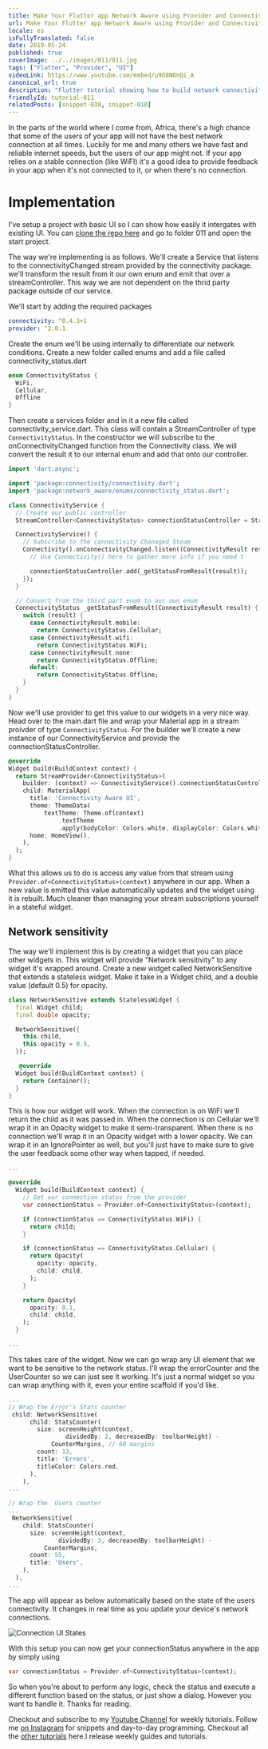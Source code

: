 ```yaml
---
title: Make Your Flutter app Network Aware using Provider and Connectivity Status
url: Make Your Flutter app Network Aware using Provider and Connectivity Status
locale: es
isFullyTranslated: false
date: 2019-05-24
published: true
coverImage: ../../images/011/011.jpg
tags: ["Flutter", "Provider", "UI"]
videoLink: https://www.youtube.com/embed/u9O8NOnQi_A
canonical_url: true
description: "Flutter tutorial showing how to build network connectivity into your app using Provider and Connectivity Status."
friendlyId: tutorial-011
relatedPosts: [snippet-038, snippet-010]
---
```


In the parts of the world where I come from, Africa, there's a high chance that some of the users of your app will not have the best network connection at all times. Luckily for me and many others we have fast and reliable internet speeds, but the users of our app might not. If your app relies on a stable connection (like WiFI) it's a good idea to provide feedback in your app when it's not connected to it, or when there's no connection.

# Implementation

I've setup a project with basic UI so I can show how easily it intergates with existing UI. You can [clone the repo here](https://github.com/FilledStacks/flutter-tutorials) and go to folder 011 and open the start project.

The way we're implementing is as follows. We'll create a Service that listens to the connectivityChanged stream provided by the connectivity package. we'll transform the result from it our own enum and emit that over a streamController. This way we are not dependent on the thrid party package outside of our service.

We'll start by adding the required packages

```yaml
connectivity: ^0.4.3+1
provider: ^2.0.1
```

Create the enum we'll be using internally to differentiate our network conditions. Create a new folder called enums and add a file called connectivity_status.dart

```dart
enum ConnectivityStatus {
  WiFi,
  Cellular,
  Offline
}
```

Then create a services folder and in it a new file called connectivity_service.dart. This class will contain a StreamController of type `ConnectivityStatus`. In the constructor we will subscribe to the onConnectivityChanged function from the Connectivity class. We will convert the result it to our internal enum and add that onto our controller.

```dart
import 'dart:async';

import 'package:connectivity/connectivity.dart';
import 'package:network_aware/enums/connectivity_status.dart';

class ConnectivityService {
  // Create our public controller
  StreamController<ConnectivityStatus> connectionStatusController = StreamController<ConnectivityStatus>();

  ConnectivityService() {
    // Subscribe to the connectivity Chanaged Steam
    Connectivity().onConnectivityChanged.listen((ConnectivityResult result) {
      // Use Connectivity() here to gather more info if you need t

      connectionStatusController.add(_getStatusFromResult(result));
    });
  }

  // Convert from the third part enum to our own enum
  ConnectivityStatus _getStatusFromResult(ConnectivityResult result) {
    switch (result) {
      case ConnectivityResult.mobile:
        return ConnectivityStatus.Cellular;
      case ConnectivityResult.wifi:
        return ConnectivityStatus.WiFi;
      case ConnectivityResult.none:
        return ConnectivityStatus.Offline;
      default:
        return ConnectivityStatus.Offline;
    }
  }
}
```

Now we'll use provider to get this value to our widgets in a very nice way. Head over to the main.dart file and wrap your Material app in a stream proivder of type `ConnectivityStatus`. For the builder we'll create a new instance of our ConnectivityService and provide the connectionStatusController.

```dart
@override
Widget build(BuildContext context) {
  return StreamProvider<ConnectivityStatus>(
    builder: (context) => ConnectivityService().connectionStatusController,
    child: MaterialApp(
      title: 'Connectivity Aware UI',
      theme: ThemeData(
          textTheme: Theme.of(context)
              .textTheme
              .apply(bodyColor: Colors.white, displayColor: Colors.white)),
      home: HomeView(),
    ),
  );
}
```

What this allows us to do is access any value from that stream using `Provider.of<ConnectivityStatus>(context)` anywhere in our app. When a new value is emitted this value automatically updates and the widget using it is rebuilt. Much cleaner than managing your stream subscriptions yourself in a stateful widget.

## Network sensitivity

The way we'll implement this is by creating a widget that you can place other widgets in. This widget will provide "Network sensitivity" to any widget it's wrapped around. Create a new widget called NetworkSensitive that extends a stateless widget. Make it take in a Widget child, and a double value (default 0.5) for opacity.

```dart
class NetworkSensitive extends StatelessWidget {
  final Widget child;
  final double opacity;

  NetworkSensitive({
    this.child,
    this.opacity = 0.5,
  });

   @override
  Widget build(BuildContext context) {
    return Container();
  }
}
```

This is how our widget will work. When the connection is on WiFi we'll return the child as it was passed in. When the connection is on Cellular we'll wrap it in an Opacity widget to make it semi-transparent. When there is no connection we'll wrap it in an Opacity widget with a lower opacity. We can wrap it in an IgnorePointer as well, but you'll just have to make sure to give the user feedback some other way when tapped, if needed.

```dart
...

@override
  Widget build(BuildContext context) {
    // Get our connection status from the provider
    var connectionStatus = Provider.of<ConnectivityStatus>(context);

    if (connectionStatus == ConnectivityStatus.WiFi) {
      return child;
    }

    if (connectionStatus == ConnectivityStatus.Cellular) {
      return Opacity(
        opacity: opacity,
        child: child,
      );
    }

    return Opacity(
      opacity: 0.1,
      child: child,
    );
  }

...
```

This takes care of the widget. Now we can go wrap any UI element that we want to be sensitive to the network status. I'll wrap the errorCounter and the UserCounter so we can just see it working. It's just a normal widget so you can wrap anything with it, even your entire scaffold if you'd like.

```dart
...
// Wrap the Error's Stats counter
 child: NetworkSensitive(
      child: StatsCounter(
        size: screenHeight(context,
                dividedBy: 2, decreasedBy: toolbarHeight) -
            CounterMargins, // 60 margins
        count: 13,
        title: 'Errors',
        titleColor: Colors.red,
      ),
    ),
...

// Wrap the  Users counter
...
 NetworkSensitive(
    child: StatsCounter(
      size: screenHeight(context,
              dividedBy: 3, decreasedBy: toolbarHeight) -
          CounterMargins,
      count: 55,
      title: 'Users',
    ),
  ),
...

```

The app will appear as below automatically based on the state of the users connectivity. It changes in real time as you update your device's network connections.

![Connection UI States](../../images/011/011-final-ui.jpg)

With this setup you can now get your connectionStatus anywhere in the app by simply using

```dart
var connectionStatus = Provider.of<ConnectivityStatus>(context);
```

So when you're about to perform any logic, check the status and execute a different function based on the status, or just show a dialog. However you want to handle it. Thanks for reading. 

Checkout and subscribe to my [Youtube Channel](https://www.youtube.com/c/filledstacks?sub_confirmation=1) for weekly tutorials. Follow me [on Instagram](https://www.instagram.com/filledstacks/) for snippets and day-to-day programming. Checkout all the [other tutorials](/tutorials) here.I release weekly guides and tutorials.